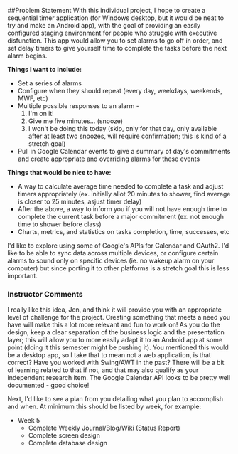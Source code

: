 ##Problem Statement
With this individual project, I hope to create a sequential timer application (for Windows desktop, but it would be neat to try and make an Android app), with the goal of providing an easily configured staging environment for people who struggle with executive disfunction. This app would allow you to set alarms to go off in order, and set delay timers to give yourself time to complete the tasks before the next alarm begins.

**Things I want to include:**
* Set a series of alarms
* Configure when they should repeat (every day, weekdays, weekends, MWF, etc)
* Multiple possible responses to an alarm - 
  1. I'm on it!
  2. Give me five minutes... (snooze)
  3. I won't be doing this today (skip, only for that day, only available after at least two snoozes, will require confirmation; this is kind of a stretch goal)
* Pull in Google Calendar events to give a summary of day's commitments and create appropriate and overriding alarms for these events

**Things that would be nice to have:**
* A way to calculate average time needed to complete a task and adjust timers appropriately (ex. initially allot 20 minutes to shower, find average is closer to 25 minutes, asjust timer delay)
* After the above, a way to inform you if you will not have enough time to complete the current task before a major commitment (ex. not enough time to shower before class)
* Charts, metrics, and statistics on tasks completion, time, successes, etc

I'd like to explore using some of Google's APIs for Calendar and OAuth2. I'd like to be able to sync data across multiple devices, or configure certain alarms to sound only on specific devices (ie. no wakeup alarm on your computer) but since porting it to other platforms is a stretch goal this is less important.

### Instructor Comments

I really like this idea, Jen, and think it will provide you with an appropriate level of challenge for the project. Creating something that meets a need you have will make this a lot more relevant and fun to work on! As you do the design, keep a clear separation of the business logic and the presentation layer; this will allow you to more easily adapt it to an Android app at some point (doing it this semester might be pushing it). You mentioned this would be a desktop app, so I take that to mean not a web application, is that correct? Have you worked with Swing/AWT in the past? There will be a bit of learning related to that if not, and that may also qualify as your independent research item.  The Google Calendar API looks to be pretty well documented - good choice!

Next, I'd like to see a plan from you detailing what you plan to accomplish and when. At minimum this should be listed by week, for example:
  
  * Week 5
      * Complete Weekly Journal/Blog/Wiki (Status Report)
      * Complete screen design
      * Complete database design
  
